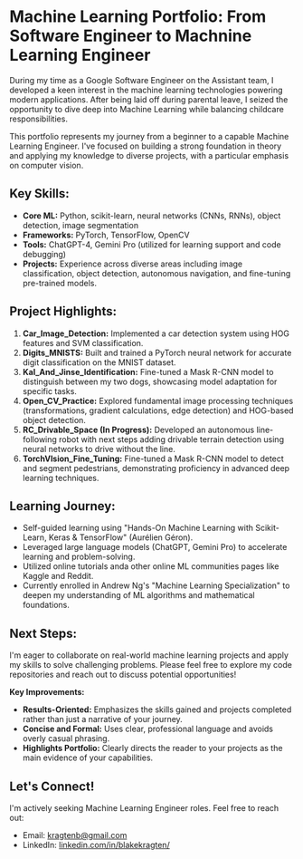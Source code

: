 # Machine Learning Portfolio: From Software Engineer to Machnine Learning Engineer

During my time as a Google Software Engineer on the Assistant team, I developed a keen interest in the machine learning technologies powering modern applications. After being laid off during parental leave, I seized the opportunity to dive deep into Machine Learning while balancing childcare responsibilities.

This portfolio represents my journey from a beginner to a capable Machine Learning Engineer. I've focused on building a strong foundation in theory and applying my knowledge to diverse projects, with a particular emphasis on computer vision.

## Key Skills:

* **Core ML:** Python, scikit-learn, neural networks (CNNs, RNNs), object detection, image segmentation
* **Frameworks:** PyTorch, TensorFlow, OpenCV
* **Tools:** ChatGPT-4, Gemini Pro (utilized for learning support and code debugging)
* **Projects:** Experience across diverse areas including image classification, object detection, autonomous navigation, and fine-tuning pre-trained models.

## Project Highlights:

1. **Car_Image_Detection:** Implemented a car detection system using HOG features and SVM classification.
2. **Digits_MNISTS:** Built and trained a PyTorch neural network for accurate digit classification on the MNIST dataset.
3. **Kal_And_Jinse_Identification:** Fine-tuned a Mask R-CNN model to distinguish between my two dogs, showcasing model adaptation for specific tasks.
4. **Open_CV_Practice:** Explored fundamental image processing techniques (transformations, gradient calculations, edge detection) and HOG-based object detection.
5. **RC_Drivable_Space (In Progress):** Developed an autonomous line-following robot with next steps adding drivable terrain detection using neural networks to drive without the line.
6. **TorchVIsion_Fine_Tuning:** Fine-tuned a Mask R-CNN model to detect and segment pedestrians, demonstrating proficiency in advanced deep learning techniques.

## Learning Journey:

* Self-guided learning using "Hands-On Machine Learning with Scikit-Learn, Keras & TensorFlow" (Aurélien Géron).
* Leveraged large language models (ChatGPT, Gemini Pro) to accelerate learning and problem-solving.
* Utilized online tutorials anda other online ML communities pages like Kaggle and Reddit.
* Currently enrolled in Andrew Ng's "Machine Learning Specialization" to deepen my understanding of ML algorithms and mathematical foundations.

## Next Steps:

I'm eager to collaborate on real-world machine learning projects and apply my skills to solve challenging problems. Please feel free to explore my code repositories and reach out to discuss potential opportunities!

**Key Improvements:**

* **Results-Oriented:** Emphasizes the skills gained and projects completed rather than just a narrative of your journey.
* **Concise and Formal:**  Uses clear, professional language and avoids overly casual phrasing.
* **Highlights Portfolio:**  Clearly directs the reader to your projects as the main evidence of your capabilities. 

## Let's Connect!

I'm actively seeking Machine Learning Engineer roles. Feel free to reach out:
* Email: kragtenb@gmail.com
* LinkedIn: [linkedin.com/in/blakekragten/](https://www.linkedin.com/in/blakekragten/)
